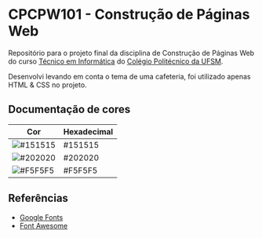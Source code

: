 # CPCPW101 - Construção de Páginas Web
Repositório para o projeto final da disciplina de Construção de Páginas Web do curso [Técnico em Informática](https://www.ufsm.br/cursos/tecnico/santa-maria/informatica/) do [Colégio Politécnico da UFSM](https://www.ufsm.br/unidades-universitarias/politecnico/).

Desenvolvi levando em conta o tema de uma cafeteria, foi utilizado apenas HTML & CSS no projeto.

## Documentação de cores

| Cor                                                      | Hexadecimal |
| -------------------------------------------------------- | ----------  |
| ![#151515](http://via.placeholder.com/30/151515?text=+) | #151515     |
| ![#202020](http://via.placeholder.com/30/202020?text=+) | #202020     |
| ![#F5F5F5](http://via.placeholder.com/30/F5F5F5?text=+) | #F5F5F5     |


## Referências

 - [Google Fonts](https://fonts.google.com/)
 - [Font Awesome](https://fontawesome.com/)

